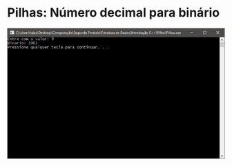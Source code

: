 # Pilhas: Número decimal para binário

![Captura de tela](https://github.com/Luiz-Augusto-Ventura/num-binario-pilha/blob/master/screenshots/captura_pilhas.png)
